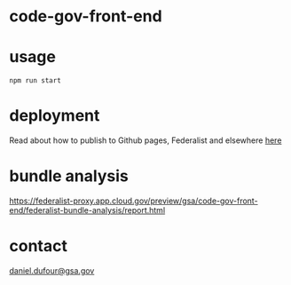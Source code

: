 # code-gov-front-end

# usage
```
npm run start
```

# deployment
Read about how to publish to Github pages, Federalist and elsewhere [here](DEPLOYMENT.md)

# bundle analysis
https://federalist-proxy.app.cloud.gov/preview/gsa/code-gov-front-end/federalist-bundle-analysis/report.html

# contact
daniel.dufour@gsa.gov

